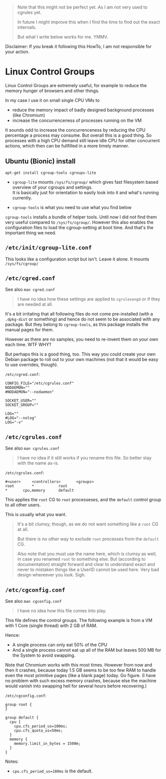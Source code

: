 > Note that this might not be perfect yet.  As I am not very used to cgrules yet.
>
> In future I might improve this when I find the time to find out the exact internals.
>
> But what I write below works for me.  YMMV.

Disclaimer:  If you break it following this HowTo, I am not responsible for your action.


# Linux Control Groups

Linux Control Groups are extremely useful, for example to reduce the memory hunger of browsers and other things.

In my case I use it on small single CPU VMs to

- reduce the memory impact of badly designed background processes (like Chromium)
- increase the concurrenceness of processes running on the VM

It sounds odd to increase the concurrenceness by reducing the CPU percentage a process may consume.
But overall this is a good thing.  So processes with a high CPU demand still leave idle CPU for other concurrent actions,
which then can be fullfilled in a more timely manner.

## Ubuntu (Bionic) install

	apt-get install cgroup-tools cgroups-lite

- `cgroup-lite` mounts `/sys/fs/cgroup/` which gives fast filesystem based overview of your cgroups and settings.  
  It is basically just for orientation to easily look into it and what's running currently.
  
- `cgroup-tools` is what you need to use what you find below

`cgroup-tools` installs a bundle of helper tools.  Until now I did not find them very useful compared to `/sys/fs/cgroup/`.
However this also enables the configuration files to load the cgroup-setting at boot time.
And that's the important thing we need.


## `/etc/init/cgroup-lite.conf`

This looks like a configuration script but isn't.  Leave it alone.  It mounts `/sys/fs/cgroup/`


## `/etc/cgred.conf`

See also `man cgred.conf`

> I have no idea how these settings are applied to `cgrulesengd` or if they are needed at all.

It's a bit irritating that all following files do not come pre-installed (with a `.dpkg-dist` or something)
and hence do not seem to be associated with any package.  But they belong to `cgroup-tools`, as this package
installs the manual pages for them.

However as there are no samples, you need to re-invent them on your own each time.  WTF WHY?

But perhaps this is a good thing, too.  This way you could create your own Debian package to roll out to your own
machines (not that it would be easy to use overrides, though).

`/etc/cgred.conf`:
```
CONFIG_FILE="/etc/cgrules.conf"
NODAEMON=""
#NODAEMON="--nodaemon"

SOCKET_USER=""
SOCKET_GROUP=""

LOG=""
#LOG="--nolog"
LOG="-v"
```


## `/etc/cgrules.conf`

See also `man cgrules.conf`

> I have no idea if it still works if you rename this file.  So better stay with the name as-is.

`/etc/cgrules.conf`:

```
#<user>		<controllers>		<groups>
root		*			root
*		cpu,memory		default
```

This applies the `root` CG to `root` processeses,
and the `default` control group to all other users.

This is usually what you want.

> It's a bit clumsy, though, as we do not want something like a `root` CG at all.
>
> But there is no other way to exclude `root` processes from the `default` CG.
>
> Also note that you must use the name here, which is clumsy as well, in case you renamed `root` to something else.
> But (according to documentation) straight forward and clear to understand exact and never to mistaken things like
> a UserID cannot be used here.  Very bad design whereever you look.  Sigh.


## `/etc/cgconfig.conf`

See also `man cgconfig.conf`

> I have no idea how this file comes into play.

This file defines the control groups.  The following example is from a VM with 1 Core (single thread) with 2 GB of RAM.

Hence:

- A single process can only eat 50% of the CPU
- And a single process cannot eat up all of the RAM but leaves 500 MB for the System to avoid swapping.

Note that Chromium works with this most times.  However from now and then it crashes, because today
1.5 GB seems to be too few RAM to handle even the most primitive pages (like a blank page) today.
Go figure.  (I have no problem with such excess memory crashes, because else the machine would vanish
into swapping hell for several hours before recovering.)

`/etc/cgconfig.conf`:

```
group root {
}

group default {
  cpu {
    cpu.cfs_period_us=100ms;
    cpu.cfs_quota_us=50ms;
  }
  memory {
    memory.limit_in_bytes = 1500m;
  }
}
```

Notes:

- `cpu.cfs_period_us=100ms` is the default.
